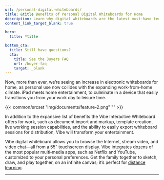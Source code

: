 ```yaml
---
url: /personal-digital-whiteboards/
title: &title Benefits of Personal Digital Whiteboards for Home
description: Learn why digital whiteboards are the latest must-have technology for home use.
content_link_target_blank: true

hero:
  title: *title

bottom_cta:
  title: Still have questions?
  cta:
    title: See the Buyers FAQ
    url: /buyer-faq
    target: _blank
---
```


Now, more than ever, we’re seeing an increase in electronic whiteboards for home, as personal use now collides with the expanding work-from-home climate. iPad meets home entertainment, to culminate in a device that easily transitions you from your work day to leisure time.

{{< common/srcset "img/documents/feature-2.png" "" >}}

In addition to the expansive list of benefits the Vibe Interactive Whiteboard offers for work, such as document import and markup, template creation, live working session capabilities, and the ability to easily export whiteboard sessions for distribution, Vibe will transform your entertainment.

Vibe digital whiteboard allows you to browse the Internet, stream video, and video chat—all from a 55” touchscreen display. Vibe integrates dozens of the most popular multi‑media apps, such as Netflix and YouTube, customized to your personal preferences. Get the family together to sketch, draw, and play together, on an infinite canvas; it’s perfect for [distance learning][1].

[1]: https://vibe.us/lp/scenario-distance-learning/

---
